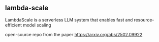 ## lambda-scale

LambdaScale is a serverless LLM system that enables fast and resource-efficient model scaling

open-source repo from the paper https://arxiv.org/abs/2502.09922
